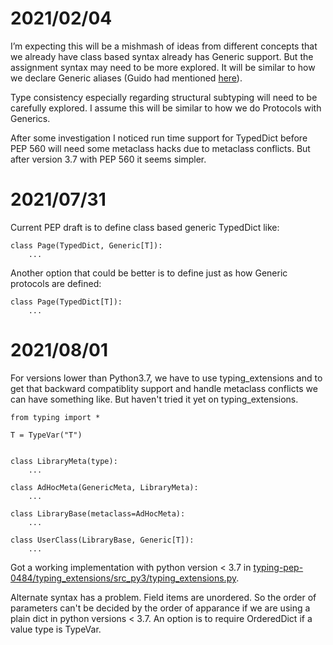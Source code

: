 # 2021/02/04
I’m expecting this will be a mishmash of ideas from different
concepts that we already have class based syntax already has Generic
support. But the assignment syntax may need to be more explored. It
will be similar to how we declare Generic aliases (Guido had
mentioned [here](https://github.com/python/mypy/issues/3863)).

Type consistency especially regarding structural subtyping will need
to be carefully explored. I assume this will be similar to how we do
Protocols with Generics.

After some investigation I noticed run time support for TypedDict
before PEP 560 will need some metaclass hacks due to metaclass
conflicts. But after version 3.7 with PEP 560 it seems simpler.

# 2021/07/31
Current PEP draft is to define class based generic TypedDict like:

```
class Page(TypedDict, Generic[T]):
    ...
```

Another option that could be better is to define just as 
how Generic protocols are defined:

```
class Page(TypedDict[T]):
    ...
```

# 2021/08/01
For versions lower than Python3.7, we have to use typing_extensions
and to get that backward compatiblity support and handle metaclass conflicts
we can have something like. But haven't tried it yet on typing_extensions.

```
from typing import *

T = TypeVar("T")


class LibraryMeta(type):
    ...

class AdHocMeta(GenericMeta, LibraryMeta):
    ...

class LibraryBase(metaclass=AdHocMeta):
    ...

class UserClass(LibraryBase, Generic[T]):
    ...
```

Got a working implementation with python version < 3.7 in 
[typing-pep-0484/typing_extensions/src_py3/typing_extensions.py](typing-pep-0484/typing_extensions/src_py3/typing_extensions.py).

Alternate syntax has a problem. Field items are unordered.
So the order of parameters can't be decided by the order of 
apparance if we are using a plain dict in python versions < 3.7.
An option is to require OrderedDict if a value type is TypeVar.